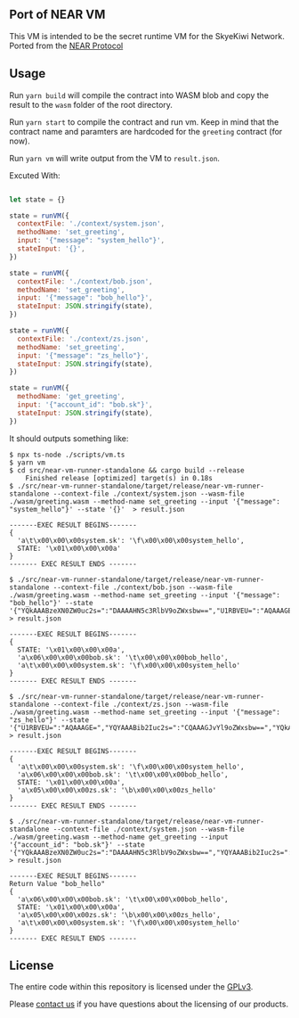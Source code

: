 ## Port of NEAR VM

This VM is intended to be the secret runtime VM for the SkyeKiwi Network. Ported from the [NEAR Protocol](https://github.com/near/nearcore)

## Usage

Run `yarn build` will compile the contract into WASM blob and copy the result to the `wasm` folder of the root directory. 

Run `yarn start` to compile the contract and run vm. Keep in mind that the contract name and paramters are hardcoded for the `greeting` contract (for now).

Run `yarn vm` will write output from the VM to `result.json`.

Excuted With: 
```javascript

let state = {}

state = runVM({
  contextFile: './context/system.json',
  methodName: 'set_greeting',
  input: '{"message": "system_hello"}',
  stateInput: '{}',
})

state = runVM({
  contextFile: './context/bob.json',
  methodName: 'set_greeting',
  input: '{"message": "bob_hello"}',
  stateInput: JSON.stringify(state),
})

state = runVM({
  contextFile: './context/zs.json',
  methodName: 'set_greeting',
  input: '{"message": "zs_hello"}',
  stateInput: JSON.stringify(state),
})

state = runVM({
  methodName: 'get_greeting',
  input: '{"account_id": "bob.sk"}',
  stateInput: JSON.stringify(state),
})
```

It should outputs something like: 
```
$ npx ts-node ./scripts/vm.ts
$ yarn vm 
$ cd src/near-vm-runner-standalone && cargo build --release
    Finished release [optimized] target(s) in 0.18s
$ ./src/near-vm-runner-standalone/target/release/near-vm-runner-standalone --context-file ./context/system.json --wasm-file ./wasm/greeting.wasm --method-name set_greeting --input '{"message": "system_hello"}' --state '{}'  > result.json

-------EXEC RESULT BEGINS-------
{
  'a\t\x00\x00\x00system.sk': '\f\x00\x00\x00system_hello',
  STATE: '\x01\x00\x00\x00a'
}
------- EXEC RESULT ENDS -------

$ ./src/near-vm-runner-standalone/target/release/near-vm-runner-standalone --context-file ./context/bob.json --wasm-file ./wasm/greeting.wasm --method-name set_greeting --input '{"message": "bob_hello"}' --state '{"YQkAAABzeXN0ZW0uc2s=":"DAAAAHN5c3RlbV9oZWxsbw==","U1RBVEU=":"AQAAAGE="}'  > result.json

-------EXEC RESULT BEGINS-------
{
  STATE: '\x01\x00\x00\x00a',
  'a\x06\x00\x00\x00bob.sk': '\t\x00\x00\x00bob_hello',
  'a\t\x00\x00\x00system.sk': '\f\x00\x00\x00system_hello'
}
------- EXEC RESULT ENDS -------

$ ./src/near-vm-runner-standalone/target/release/near-vm-runner-standalone --context-file ./context/zs.json --wasm-file ./wasm/greeting.wasm --method-name set_greeting --input '{"message": "zs_hello"}' --state '{"U1RBVEU=":"AQAAAGE=","YQYAAABib2Iuc2s=":"CQAAAGJvYl9oZWxsbw==","YQkAAABzeXN0ZW0uc2s=":"DAAAAHN5c3RlbV9oZWxsbw=="}'  > result.json

-------EXEC RESULT BEGINS-------
{
  'a\t\x00\x00\x00system.sk': '\f\x00\x00\x00system_hello',
  'a\x06\x00\x00\x00bob.sk': '\t\x00\x00\x00bob_hello',
  STATE: '\x01\x00\x00\x00a',
  'a\x05\x00\x00\x00zs.sk': '\b\x00\x00\x00zs_hello'
}
------- EXEC RESULT ENDS -------

$ ./src/near-vm-runner-standalone/target/release/near-vm-runner-standalone --context-file ./context/system.json --wasm-file ./wasm/greeting.wasm --method-name get_greeting --input '{"account_id": "bob.sk"}' --state '{"YQkAAABzeXN0ZW0uc2s=":"DAAAAHN5c3RlbV9oZWxsbw==","YQYAAABib2Iuc2s=":"CQAAAGJvYl9oZWxsbw==","U1RBVEU=":"AQAAAGE=","YQUAAAB6cy5zaw==":"CAAAAHpzX2hlbGxv"}'  > result.json

-------EXEC RESULT BEGINS-------
Return Value "bob_hello"
{
  'a\x06\x00\x00\x00bob.sk': '\t\x00\x00\x00bob_hello',
  STATE: '\x01\x00\x00\x00a',
  'a\x05\x00\x00\x00zs.sk': '\b\x00\x00\x00zs_hello',
  'a\t\x00\x00\x00system.sk': '\f\x00\x00\x00system_hello'
}
------- EXEC RESULT ENDS -------
```


## License

The entire code within this repository is licensed under the [GPLv3](LICENSE).

Please [contact us](https://skye.kiwi) if you have questions about
the licensing of our products.
